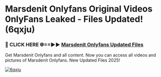# Marsdenit Onlyfans Original Videos 0nlyFans Leaked - Files Updated! (6qxju)

<h3>🔴 CLICK HERE 🌐==►► <a href="https://tinyurl.com/ehrbuxhb" rel="nofollow">Marsdenit Onlyfans Updated Files</a></h3>

Get Marsdenit Onlyfans and all content. Now you can access all videos and pictures of Marsdenit Onlyfans. New Updated Files 2025!

[![6qxju](https://i.imgur.com/lVYEuWS.gif)](https://tinyurl.com/ehrbuxhb)
